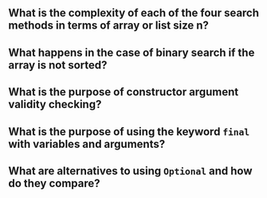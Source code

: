## What is the complexity of each of the four search methods in terms of array or list size n?

## What happens in the case of binary search if the array is not sorted?

## What is the purpose of constructor argument validity checking?

## What is the purpose of using the keyword `final` with variables and arguments?

## What are alternatives to using `Optional` and how do they compare?
